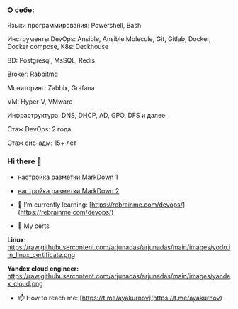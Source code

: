 ### О себе:
Языки программирования:
Powershell,
Bash

Инструменты DevOps:
Ansible, Ansible Molecule,
Git,
Gitlab,
Docker, Docker compose,
K8s: Deckhouse

BD:
Postgresql,
MsSQL,
Redis

Broker:
Rabbitmq

Мониторинг:
Zabbix, Grafana

VM:
Hyper-V, VMware

Инфраструктура:
DNS, DHCP, AD, GPO, DFS и далее

Стаж DevOps: 2 года

Стаж сис-адм: 15+ лет


### Hi there 👋

 - [настройка разметки MarkDown 1](https://help.vivaldi.com/ru/services-ru/forum-ru/markdown-formatting/)
 - [настройка разметки MarkDown 2](https://gist.github.com/Jekins/2bf2d0638163f1294637#CodeBlocks)
- 🌱 I’m currently learning:
[https://rebrainme.com/devops/](https://rebrainme.com/devops/)

- 💬 My certs

**Linux:**
https://raw.githubusercontent.com/arjunadas/arjunadas/main/images/yodo.im_linux_certificate.png

**Yandex cloud engineer:**
https://raw.githubusercontent.com/arjunadas/arjunadas/main/images/yandex_cloud.png

- 📫 How to reach me:
[https://t.me/ayakurnov](https://t.me/ayakurnov)

<!--
**arjunadas/arjunadas** is a ✨ _special_ ✨ repository because its `README.md` (this file) appears on your GitHub profile.

Here are some ideas to get you started:

- 🔭 I’m currently working on ...
- 🌱 I’m currently learning ...
- 👯 I’m looking to collaborate on ...
- 🤔 I’m looking for help with ...
- 💬 Ask me about ...
- 📫 How to reach me: ...
- 😄 Pronouns: ...
- ⚡ Fun fact: ...
-->
